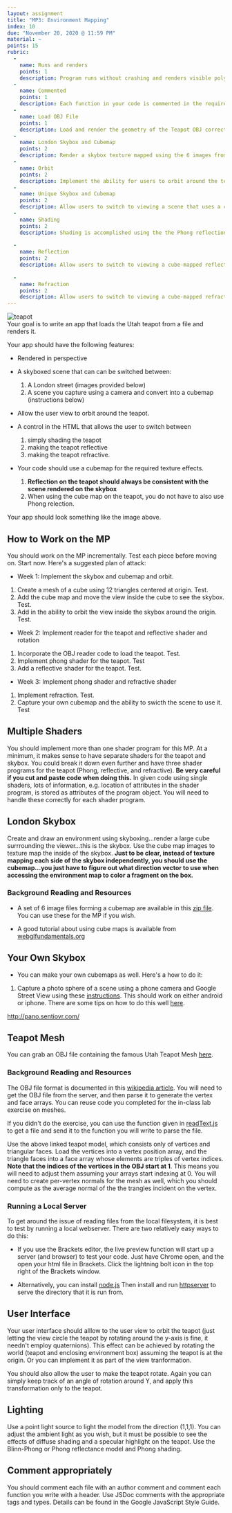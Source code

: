 ```yaml
---
layout: assignment
title: "MP3: Environment Mapping"
index: 10
due: "November 20, 2020 @ 11:59 PM"
material: ~
points: 15
rubric:
  -
    name: Runs and renders
    points: 1
    description: Program runs without crashing and renders visible polygons.
  -
    name: Commented
    points: 1
    description: Each function in your code is commented in the required style.
  - 
    name: Load OBJ File
    points: 1
    description: Load and render the geometry of the Teapot OBJ correctly.
  -
    name: London Skybox and Cubemap
    points: 2
    description: Render a skybox texture mapped using the 6 images from the cube map.
  - 
    name: Orbit
    points: 2
    description: Implement the ability for users to orbit around the teapot.
  - 
    name: Unique Skybox and Cubemap
    points: 2
    description: Allow users to switch to viewing a scene that uses a cubemap you created.    
  - 
    name: Shading
    points: 2
    description: Shading is accomplished using the the Phong reflection model in the fragment shader.
    
  - 
    name: Reflection
    points: 2
    description: Allow users to switch to viewing a cube-mapped reflective teapot.
 
  -
    name: Refraction
    points: 2
    description: Allow users to switch to viewing a cube-mapped refractive (glass) teapot.
---
```


![teapot](/img/teapot.png)  
Your goal is to write an app that loads the Utah teapot from a file and renders it. 

Your app should have the following features:

+ Rendered in perspective
+ A skyboxed scene that can can be switched between:
  1. A London street (images provided below)
  2. A scene you capture using a camera and convert into a cubemap (instructions below)
+ Allow the user view to orbit around the teapot.
+ A control in the HTML that allows the user to switch between
  1. simply shading the teapot
  2. making the teapot reflective
  3. making the teapot refractive.

+ Your code should use a cubemap for the required texture effects.
  1. **Reflection on the teapot should always be consistent with the scene rendered on the skybox**
  2. When using the cube map on the teapot, you do not have to also use Phong relection. 

Your app should look something like the image above.

## How to Work on the MP ##

You should work on the MP incrementally. Test each piece before moving on. Start now.
Here's a suggested plan of attack:
+ Week 1: Implement the skybox and cubemap and orbit.
1. Create a mesh of a cube using 12 triangles centered at origin. Test.
2. Add the cube map and move the view inside the cube to see the skybox. Test.
3. Add in the ability to orbit the view inside the skybox around the origin. Test.
+ Week 2: Implement reader for the teapot and reflective shader and rotation
1. Incorporate the OBJ reader code to load the teapot. Test.
2. Implement phong shader for the teapot. Test
3. Add a reflective shader for the teapot. Test.
+ Week 3: Implement phong shader and refractive shader
1. Implement refraction. Test.
2. Capture your own cubemap and the ability to swicth the scene to use it. Test


## Multiple Shaders ##
You should implement more than one shader program for this MP. At a minimum, it makes sense to have separate shaders for the teapot and skybox. You could break it down even further and have three shader programs for the teapot (Phong, reflective, and refractive). **Be very careful if you cut and paste code when doing this.** In given code using single shaders, lots of information, e.g. location of attributes in the shader program, is stored as attributes of the program object. You will need to handle these correctly for each shader program.

## London Skybox ##
Create and draw an environment using skyboxing...render a large cube surrrounding the viewer...this is the skybox. Use the cube map images to texture map the inside of the skybox. **Just to be clear, instead of texture mapping each side of the skybox independently, you should use the cubemap...you just have to figure out what direction vector to use when accessing the environment map to color a fragment on the box.**

### Background Reading and Resources ###
 + A set of 6 image files forming a cubemap are available in this [zip file](https://github.com/illinois-cs418/illinois-cs418.github.io/raw/master/img/London.zip). You can use these for the MP if you wish.
 
+ A good tutorial about using cube maps is available from [webglfundamentals.org](https://webglfundamentals.org/webgl/lessons/webgl-environment-maps.html)

## Your Own Skybox ##
 
+ You can make your own cubemaps as well. Here's a how to do it:
1. Capture a photo sphere of a scene using a phone camera and Google Street View using these [instructions](https://support.google.com/maps/answer/7012050?co=GENIE.Platform%3DAndroid&hl=en). This should work on either android or iphone. There are some tips on how to do this well [here](https://www.lifewire.com/what-is-android-photo-sphere-1616136).

http://pano.sentiovr.com/

## Teapot Mesh ##
You can grab an OBJ file containing the famous Utah Teapot Mesh [here](https://github.com/illinois-cs418/cs418CourseMaterial/raw/master/Meshes/teapot_0.obj).

### Background Reading and Resources ####

The OBJ file format is documented in this [wikipedia article](https://en.wikipedia.org/wiki/Wavefront_.obj_file).
You will need to get the OBJ file from the server, and then parse it to generate the vertex and face arrays. You can reuse code you completed for the in-class lab exercise on meshes.

If you didn't do the exercise, you can use the function given in [readText.js](https://github.com/illinois-cs418/cs418CourseMaterial/raw/master/CodeExamples/readText.js) to get a file and send it to the function you will write to parse the file.

Use the above linked teapot model, which consists only of vertices and triangular faces. Load the vertices into a vertex position array, and the triangle faces into a face array whose elements are triples of vertex indices. **Note that the indices of the vertices in the OBJ start at 1**. This means you will need to adjust them assuming your arrays start indexing at 0. You will need to create per-vertex normals for the mesh as well, which you should compute as the average normal of the the trangles incident on the vertex.

### Running a Local Server ###
To get around the issue of reading files from the local filesystem, it is best to test by running a local webserver. There are two relatively easy ways to do this:

+ If you use the Brackets editor, the live preview function will start up a server (and browser) to test your code. Just have Chrome open, and the open your html file in Brackets. Click the lightning bolt icon in the top right of the Brackets window.

+ Alternatively, you can install [node.js](https://nodejs.org/en/) Then install and run [httpserver](https://www.npmjs.com/package/httpserver) to serve the directory that it is run from.

## User Interface ##
Your user interface should alllow to the user view to orbit the teapot (just letting the view circle the teapot by rotating around the y-axis is fine, it needn't employ quaternions). This effect can be achieved by rotating the world (teapot and enclosing environment box) assuming the teapot is at the origin. Or you can implement it as part of the view tranformation. 

You should also allow the user to make the teapot rotate. Again you can simply keep track of an angle of rotation around Y, and apply this transformation only to the teapot.

## Lighting ##
Use a point light source to light the model from the direction (1,1,1). You can adjust the ambient light as you wish, but it must be possible to see the effects of diffuse shading and a specular highlight on the teapot. Use the Blinn-Phong or Phong reflectance model and Phong shading.

## Comment appropriately ##

You should comment each file with an author comment and comment each function you write with a header. Use JSDoc comments with the appropriate tags and types.
Details can be found in the Google JavaScript Style Guide. 
